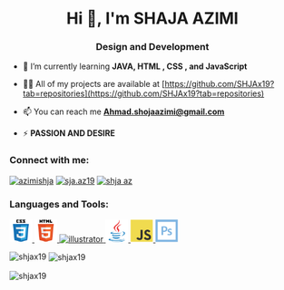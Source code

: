 <h1 align="center">Hi 👋, I'm SHAJA AZIMI</h1>
<h3 align="center">Design and Development</h3>

- 🌱 I’m currently learning **JAVA, HTML , CSS , and JavaScript**

- 👨‍💻 All of my projects are available at [https://github.com/SHJAx19?tab=repositories](https://github.com/SHJAx19?tab=repositories)

- 📫 You can reach me **Ahmad.shojaazimi@gmail.com**

- ⚡ **PASSION AND DESIRE**

<h3 align="left">Connect with me:</h3>
<p align="left">
<a href="https://twitter.com/azimishja" target="blank"><img align="center" src="https://raw.githubusercontent.com/rahuldkjain/github-profile-readme-generator/master/src/images/icons/Social/twitter.svg" alt="azimishja" height="30" width="40" /></a>
<a href="https://instagram.com/sja.az19" target="blank"><img align="center" src="https://raw.githubusercontent.com/rahuldkjain/github-profile-readme-generator/master/src/images/icons/Social/instagram.svg" alt="sja.az19" height="30" width="40" /></a>
<a href="https://www.youtube.com/c/shja az" target="blank"><img align="center" src="https://raw.githubusercontent.com/rahuldkjain/github-profile-readme-generator/master/src/images/icons/Social/youtube.svg" alt="shja az" height="30" width="40" /></a>
</p>

<h3 align="left">Languages and Tools:</h3>
<p align="left"> <a href="https://www.w3schools.com/css/" target="_blank" rel="noreferrer"> <img src="https://raw.githubusercontent.com/devicons/devicon/master/icons/css3/css3-original-wordmark.svg" alt="css3" width="40" height="40"/> </a> <a href="https://www.w3.org/html/" target="_blank" rel="noreferrer"> <img src="https://raw.githubusercontent.com/devicons/devicon/master/icons/html5/html5-original-wordmark.svg" alt="html5" width="40" height="40"/> </a> <a href="https://www.adobe.com/in/products/illustrator.html" target="_blank" rel="noreferrer"> <img src="https://www.vectorlogo.zone/logos/adobe_illustrator/adobe_illustrator-icon.svg" alt="illustrator" width="40" height="40"/> </a> <a href="https://www.java.com" target="_blank" rel="noreferrer"> <img src="https://raw.githubusercontent.com/devicons/devicon/master/icons/java/java-original.svg" alt="java" width="40" height="40"/> </a> <a href="https://developer.mozilla.org/en-US/docs/Web/JavaScript" target="_blank" rel="noreferrer"> <img src="https://raw.githubusercontent.com/devicons/devicon/master/icons/javascript/javascript-original.svg" alt="javascript" width="40" height="40"/> </a> <a href="https://www.photoshop.com/en" target="_blank" rel="noreferrer"> <img src="https://raw.githubusercontent.com/devicons/devicon/master/icons/photoshop/photoshop-line.svg" alt="photoshop" width="40" height="40"/> </a> </p>

<p><img align="left" src="https://github-readme-stats.vercel.app/api/top-langs?username=shjax19&show_icons=true&locale=en&layout=compact" alt="shjax19" /></p>

<p>&nbsp;<img align="center" src="https://github-readme-stats.vercel.app/api?username=shjax19&show_icons=true&locale=en" alt="shjax19" /></p>

<p><img align="center" src="https://github-readme-streak-stats.herokuapp.com/?user=shjax19&" alt="shjax19" /></p>

